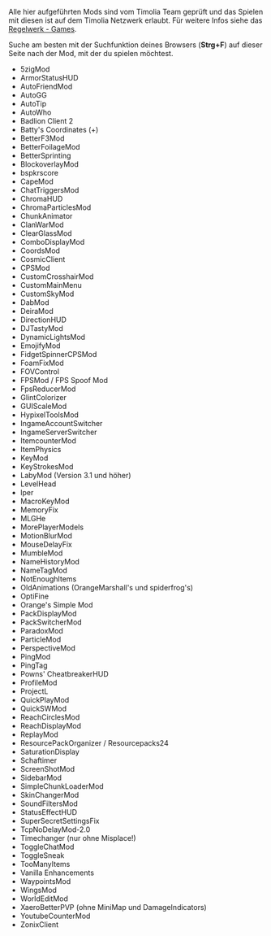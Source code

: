 Alle hier aufgeführten Mods sind vom Timolia Team geprüft und das Spielen mit diesen ist auf dem Timolia Netzwerk erlaubt. Für weitere Infos siehe das [Regelwerk - Games](/rules/games/#2-modifikationen-modshacks-resource-packs-und-minimaps).

Suche am besten mit der Suchfunktion deines Browsers (<b>Strg+F</b>) auf dieser Seite nach der Mod, mit der du spielen möchtest.

- 5zigMod
- ArmorStatusHUD
- AutoFriendMod
- AutoGG
- AutoTip
- AutoWho
- Badlion Client 2
- Batty's Coordinates (+)
- BetterF3Mod
- BetterFoilageMod
- BetterSprinting
- BlockoverlayMod
- bspkrscore
- CapeMod
- ChatTriggersMod
- ChromaHUD
- ChromaParticlesMod
- ChunkAnimator
- ClanWarMod
- ClearGlassMod
- ComboDisplayMod
- CoordsMod
- CosmicClient
- CPSMod
- CustomCrosshairMod
- CustomMainMenu
- CustomSkyMod
- DabMod
- DeiraMod
- DirectionHUD
- DJTastyMod
- DynamicLightsMod
- EmojifyMod
- FidgetSpinnerCPSMod
- FoamFixMod
- FOVControl
- FPSMod / FPS Spoof Mod
- FpsReducerMod
- GlintColorizer
- GUIScaleMod
- HypixelToolsMod
- IngameAccountSwitcher
- IngameServerSwitcher
- ItemcounterMod
- ItemPhysics
- KeyMod
- KeyStrokesMod
- LabyMod (Version 3.1 und höher)
- LevelHead
- lper
- MacroKeyMod
- MemoryFix
- MLGHe
- MorePlayerModels
- MotionBlurMod
- MouseDelayFix
- MumbleMod
- NameHistoryMod
- NameTagMod
- NotEnoughItems
- OldAnimations (OrangeMarshall's und spiderfrog's)
- OptiFine
- Orange's Simple Mod
- PackDisplayMod
- PackSwitcherMod
- ParadoxMod
- ParticleMod
- PerspectiveMod
- PingMod
- PingTag
- Powns' CheatbreakerHUD
- ProfileMod
- ProjectL
- QuickPlayMod
- QuickSWMod
- ReachCirclesMod
- ReachDisplayMod
- ReplayMod
- ResourcePackOrganizer / Resourcepacks24
- SaturationDisplay
- Schaftimer
- ScreenShotMod
- SidebarMod
- SimpleChunkLoaderMod
- SkinChangerMod
- SoundFiltersMod
- StatusEffectHUD
- SuperSecretSettingsFix
- TcpNoDelayMod-2.0
- Timechanger (nur ohne Misplace!)
- ToggleChatMod
- ToggleSneak
- TooManyItems
- Vanilla Enhancements
- WaypointsMod
- WingsMod
- WorldEditMod
- XaeroBetterPVP (ohne MiniMap und DamageIndicators)
- YoutubeCounterMod
- ZonixClient
